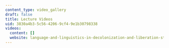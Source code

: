 ```yaml
---
content_type: video_gallery
draft: false
title: Lecture Videos
uid: 3830a4b3-5c56-4206-9cf4-9e1b30798338
videos:
  content: []
  website: language-and-linguistics-in-decolonization-and-liberation-struggles-in-haiti-palestine-and-israel
---
```

